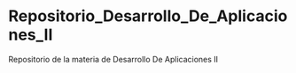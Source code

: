 # Repositorio_Desarrollo_De_Aplicaciones_II
Repositorio de la materia de Desarrollo De Aplicaciones II
